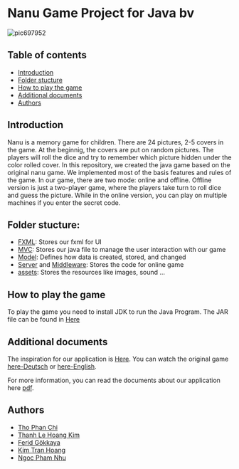 # Nanu Game Project for Java bv

![pic697952](https://user-images.githubusercontent.com/101057915/215149706-e69b1eae-c2de-4fcc-a657-d843b3739106.jpg)

## Table of contents

- [Introduction](#introduction)
- [Folder stucture](#folder-stucture)
- [How to play the game](#how-to-play-the-game)
- [Additional documents](#additional-documents)
- [Authors](#authors)

## Introduction

Nanu is a memory game for children. There are 24 pictures, 2-5 covers in the game. At the beginnig, the covers are put on random pictures. The players will roll the dice and try to remember which picture hidden under the color rolled cover.
In this repository, we created the java game based on the original nanu game. We implemented most of the basis features and rules of the game. In our game, there are two mode: online and offline. Offline version is just a two-player game, where the players take turn to roll dice and guess the picture. While in the online version, you can play on multiple machines if you enter the secret code.

## Folder stucture:

- [FXML](https://github.com/TomNewbie/nanu/tree/main/src/main/resources/bv/fxml): Stores our fxml for UI
- [MVC](https://github.com/TomNewbie/nanu/tree/main/src/main/java/bv/Client/MVC): Stores our java file to manage the user interaction with our game
- [Model](https://github.com/TomNewbie/nanu/tree/main/src/main/java/bv/Client/Model): Defines how data is created, stored, and changed
- [Server](https://github.com/TomNewbie/nanu/tree/main/src/main/java/bv/Server) and [Middleware](https://github.com/TomNewbie/nanu/tree/main/src/main/java/bv/Middleware): Stores the code for online game
- [assets](https://github.com/TomNewbie/nanu/tree/main/src/main/resources/bv/assets): Stores the resources like images, sound ...

## How to play the game

To play the game you need to install JDK to run the Java Program. The JAR file can be found in [Here](https://github.com/TomNewbie/nanu/blob/main/nanu-1.0-SNAPSHOT.jar)

## Additional documents

The inspiration for our application is [Here](https://campuas.frankfurt-university.de/pluginfile.php/207336/mod_resource/content/1/Nanu.pdf). You can watch the original game [here-Deutsch](https://www.youtube.com/watch?v=A_bEx2lpkmo) or [here-English](https://www.youtube.com/watch?v=dkwNihodVnw).

For more information, you can read the documents about our application here [pdf](https://github.com/TomNewbie/nanu/blob/main/report/Project_report.pdf).

## Authors

- [Tho Phan Chi](https://github.com/TomNewbie)
- [Thanh Le Hoang Kim](https://github.com/Kimthanh11)
- [Ferid Gökkaya](https://github.com/ferid99)
- [Kim Tran Hoang](https://github.com/HoangKim1504)
- [Ngoc Pham Nhu](https://github.com/PhamNhuNgoc)
